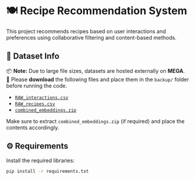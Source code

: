 # 🍽️ Recipe Recommendation System

This project recommends recipes based on user interactions and preferences using collaborative filtering and content-based methods.

## 📂 Dataset Info

📦 **Note:** Due to large file sizes, datasets are hosted externally on **MEGA**.  
🔽 Please **download** the following files and place them in the `backup/` folder before running the code.

- [`RAW_interactions.csv`](https://mega.nz/file/LmwkFIDZ#neXUweMyMgCdqaeCvHu4yspvassjbmbrqpCbykbUxfQ)
- [`RAW_recipes.csv`](https://mega.nz/file/evZWlZTC#3mLr4GYaT4Rswth3Pvs54lUyea2GgmM0GUE4i2S90LE)
- [`combined_embeddings.zip`](https://mega.nz/file/f7wFCQyK#AWEo5ftQRyjmOI2SUW2jRw04_9ZzaYncS-lEjrstsG4)

Make sure to extract `combined_embeddings.zip` (if required) and place the contents accordingly.

## ⚙️ Requirements

Install the required libraries:

```bash
pip install -r requirements.txt

